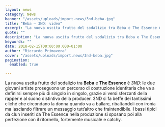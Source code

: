```yaml
---
layout: news
category: News
banner: "/assets/uploads/import.news/3nd-beba.jpg"
title: "Beba – 3ND: video"
excerpt: "La nuova uscita frutto del sodalizio tra Beba e The Essence è 3ND: le due giovani artiste proseguono un percorso di costruzione identitaria che va a definirsi sempre più di singolo in singolo, grazie ai versi sferzanti della rapper e al suono distintivo della producer. 3ND si fa beffe dei tantissimi cliché che circondano la donna [&hellip"
quote: ""
description: "La nuova uscita frutto del sodalizio tra Beba e The Essence è 3ND: le due giovani artiste proseguono un percorso di costruzione identitaria che va a definirsi sempre più di singolo in singolo, grazie ai versi sferzanti della rapper e al suono distintivo della producer. 3ND si fa beffe dei tantissimi cliché che circondano la donna [&hellip"
keywords: ""
date: 2018-02-15T00:00:00.000+01:00
author: "Riccardo Primavera"
cover: "/assets/uploads/import.news/3nd-beba.jpg"
pagination:
  enabled: true

---
```


La nuova uscita frutto del sodalizio tra **Beba** e **The Essence** è _3ND_: le due giovani artiste proseguono un percorso di costruzione identitaria che va a definirsi sempre più di singolo in singolo, grazie ai versi sferzanti della rapper e al suono distintivo della producer. 3ND si fa beffe dei tantissimi cliché che circondano la donna quando va a ballare, ribaltandoli con ironia ma lasciando filtrare un messaggio tutt’altro che fraintendibile. I bassi tipici da clun inseriti da The Essence nella produzione si sposano poi alla perfezione con il ritornello, fortemente musicale e catchy.